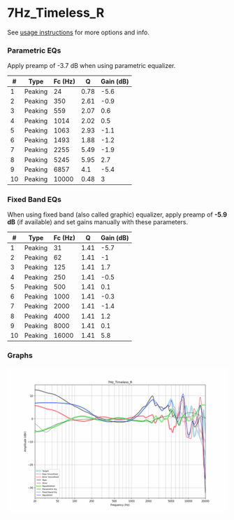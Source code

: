 # 7Hz_Timeless_R
See [usage instructions](https://github.com/jaakkopasanen/AutoEq#usage) for more options and info.

### Parametric EQs
Apply preamp of -3.7 dB when using parametric equalizer.

|   # | Type    |   Fc (Hz) |    Q |   Gain (dB) |
|-----|---------|-----------|------|-------------|
|   1 | Peaking |        24 | 0.78 |        -5.6 |
|   2 | Peaking |       350 | 2.61 |        -0.9 |
|   3 | Peaking |       559 | 2.07 |         0.6 |
|   4 | Peaking |      1014 | 2.02 |         0.5 |
|   5 | Peaking |      1063 | 2.93 |        -1.1 |
|   6 | Peaking |      1493 | 1.88 |        -1.2 |
|   7 | Peaking |      2255 | 5.49 |        -1.9 |
|   8 | Peaking |      5245 | 5.95 |         2.7 |
|   9 | Peaking |      6857 | 4.1  |        -5.4 |
|  10 | Peaking |     10000 | 0.48 |         3   |

### Fixed Band EQs
When using fixed band (also called graphic) equalizer, apply preamp of **-5.9 dB** (if available) and set gains manually with these parameters.

|   # | Type    |   Fc (Hz) |    Q |   Gain (dB) |
|-----|---------|-----------|------|-------------|
|   1 | Peaking |        31 | 1.41 |        -5.7 |
|   2 | Peaking |        62 | 1.41 |        -1   |
|   3 | Peaking |       125 | 1.41 |         1.7 |
|   4 | Peaking |       250 | 1.41 |        -0.5 |
|   5 | Peaking |       500 | 1.41 |         0.1 |
|   6 | Peaking |      1000 | 1.41 |        -0.3 |
|   7 | Peaking |      2000 | 1.41 |        -1.4 |
|   8 | Peaking |      4000 | 1.41 |         1.2 |
|   9 | Peaking |      8000 | 1.41 |         0.1 |
|  10 | Peaking |     16000 | 1.41 |         5.8 |

### Graphs
![](./7Hz_Timeless_R.png)
